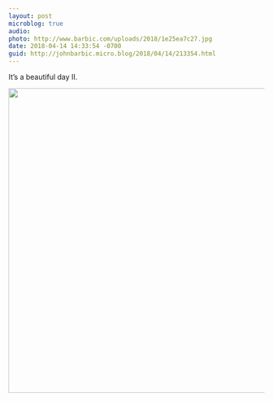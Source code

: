 ```yaml
---
layout: post
microblog: true
audio: 
photo: http://www.barbic.com/uploads/2018/1e25ea7c27.jpg
date: 2018-04-14 14:33:54 -0700
guid: http://johnbarbic.micro.blog/2018/04/14/213354.html
---
```

It’s a beautiful day II.

<img src="http://www.barbic.com/uploads/2018/1e25ea7c27.jpg" width="600" height="599" />
